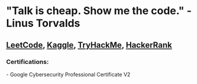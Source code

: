 <h1>"Talk is cheap. Show me the code." - Linus Torvalds</h1>
<h2>
  <a href="https://leetcode.com/u/tcs7890/">LeetCode</a>, 
  <a href="https://www.kaggle.com/trevorstahl">Kaggle</a>, 
  <a href="https://tryhackme.com/p/TrevorStahl">TryHackMe</a>,
  <a href="https://www.hackerrank.com/profile/stahltrevor5">HackerRank</a>
</h2>

<h3>
Certifications:
</h3>
- Google Cybersecurity Professional Certificate V2
